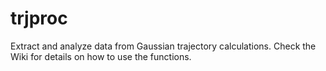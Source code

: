# trjproc
Extract and analyze data from Gaussian trajectory calculations. Check the Wiki for details on how to use the functions.
